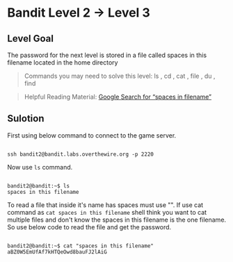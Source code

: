 # Bandit Level 2 → Level 3
## Level Goal
The password for the next level is stored in a file called spaces in this filename located in the home directory

> Commands you may need to solve this level: ls , cd , cat , file , du , find

> Helpful Reading Material: [Google Search for “spaces in filename”](https://www.google.com/search?q=spaces+in+filename)

## Sulotion
First using below command to connect to the game server. 
```

ssh bandit2@bandit.labs.overthewire.org -p 2220

```
Now use ` ls ` command.

```

bandit2@bandit:~$ ls
spaces in this filename

```
To read a file that inside it's name has spaces must use "". If use cat command as ` cat spaces in this filename ` shell think you want to cat multiple files and don't know the spaces in this filename is the one filename. So use below code to read the file and get the password.
```

bandit2@bandit:~$ cat "spaces in this filename"
aBZ0W5EmUfAf7kHTQeOwd8bauFJ2lAiG

```


